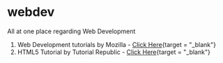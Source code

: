 # webdev
All at one place regarding Web Development

1. Web Development tutorials by Mozilla - [Click Here](https://developer.mozilla.org/en-US/docs/Learn){target = "_blank"}
2. HTML5 Tutorial by Tutorial Republic - [Click Here](https://www.tutorialrepublic.com/html-tutorial){target = "_blank"}
